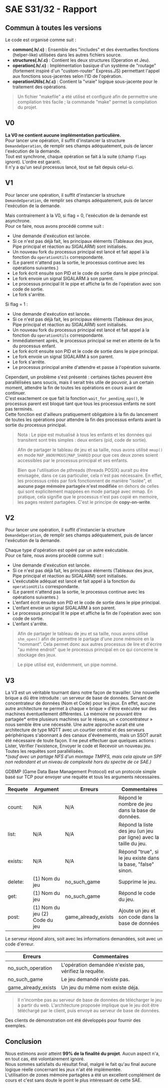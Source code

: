 # SAE S31/32 - Rapport

## Commun à toutes les versions
Le code est organisé comme suit :
- **common(.h/.c)** : Ensemble des "includes" et des éventuelles fonctions (helper-like) utilisées dans les autres fichiers source.
- **structures(.h/.c)** : Contient les deux structures (Operation et Jeu).
- **operation(.h/.c)** : Implémentation basique d'un système de "routage" (fortement inspiré d'un "custom-router" Express.JS) permettant l'appel aux fonctions sous-jacentes selon l'ID de l'opération.
- **operationUtils(.h/.c)** : Contient la "vraie" logique sous-jacente pour le traitement des opérations.

> Un fichier "makefile" a été utilisé et configuré afin de permettre une compilation très facile ; la commande "make" permet la compilation du projet.

## V0
**La V0 ne contient aucune implémentation particulière.**  
Pour lancer une opération, il suffit d'instancier la structure `DemandeOperation`, de remplir ses champs adéquatement, puis de lancer l'exécution de la demande.  
Tout est synchrone, chaque opération se fait à la suite (champ `flags` ignoré). L'ordre est garanti.  
Il n'y a qu'un seul processus lancé, tout se fait depuis celui-ci.

## V1
Pour lancer une opération, il suffit d'instancier la structure `DemandeOperation`, de remplir ses champs adéquatement, puis de lancer l'exécution de la demande.

Mais contrairement à la V0, si flag = 0, l'exécution de la demande est asynchrone.  
Pour ce faire, nous avons procédé comme suit :
- Une demande d'exécution est lancée.
- Si ce n'est pas déjà fait, les principaux éléments (Tableaux des jeux, Pipe principal et réaction au SIGALARM) sont initialisés.
- Un nouveau fork du processus principal est lancé et fait appel à la fonction du `operationUtils` correspondante.
- (Le parent n'attend pas la sortie, le processus continue avec les opérations suivantes.)
- Le fork écrit ensuite son PID et le code de sortie dans le pipe principal.
- Le fork envoie un signal SIGALARM à son parent.
- Le processus principal lit le pipe et affiche la fin de l'opération avec son code de sortie.
- Le fork s'arrête.

Si flag = 1 :
- Une demande d'exécution est lancée.
- Si ce n'est pas déjà fait, les principaux éléments (Tableaux des jeux, Pipe principal et réaction au SIGALARM) sont initialisés.
- Un nouveau fork du processus principal est lancé et fait appel à la fonction du `operationUtils` correspondante.
- Immédiatement après, le processus principal se met en attente de la fin du processus enfant.
- Le fork écrit ensuite son PID et le code de sortie dans le pipe principal.
- Le fork envoie un signal SIGALARM à son parent.
- Le fork s'arrête.
- Le processus principal arrête d'attendre et passe à l'opération suivante.

Cependant, un problème s'est présenté : certaines tâches peuvent être parallélisées sans soucis, mais il serait très utile de pouvoir, à un certain moment, attendre la fin de toutes les opérations en cours avant de continuer.  
C'est exactement ce que fait la fonction `wait_for_pending_ops()`, le processus parent est bloqué tant que tous les processus enfants ne sont pas terminés.  
Cette fonction est d'ailleurs pratiquement obligatoire à la fin du lancement de toutes les opérations pour attendre la fin des processus enfants avant la sortie du processus principal.

> Nota : Le pipe est mutualisé à tous les enfants et les données qui transitent sont très simples : deux entiers (pid, code de sortie).

> Afin de partager le tableau de jeu et sa taille, nous avons utilisé `mmap()` en mode `MAP_ANONYMOUS|MAP_SHARED` pour que ces deux zones soient accessibles par le processus principal et ses enfants.

> Bien que l'utilisation de pthreads (threads POSIX) aurait pu être envisagée, dans ce cas particulier, cela n'est pas nécessaire.
> En effet, les processus créés par fork fonctionnent de manière "isolée", et **aucune page mémoire partagée n'est modifiée** en dehors de celles qui sont explicitement mappées en mode partagé avec mmap.
> En pratique, cela signifie que le processus n'est pas copié en memoire, les pages restent partagées. C'est le principe de **copy-on-write**.

## V2
Pour lancer une opération, il suffit d'instancier la structure `DemandeOperation`, de remplir ses champs adéquatement, puis de lancer l'exécution de la demande.

Chaque type d'opération est opéré par un autre exécutable.  
Pour ce faire, nous avons procédé comme suit :
- Une demande d'exécution est lancée.
- Si ce n'est pas déjà fait, les principaux éléments (Tableaux des jeux, Pipe principal et réaction au SIGALARM) sont initialisés.
- L'exécutable adéquat est lancé et fait appel à la fonction du `operationUtils` correspondante.
- (Le parent n'attend pas la sortie, le processus continue avec les opérations suivantes.)
- L'enfant écrit ensuite son PID et le code de sortie dans le pipe principal.
- L'enfant envoie un signal SIGALARM à son parent.
- Le processus principal lit le pipe et affiche la fin de l'opération avec son code de sortie.
- L'enfant s'arrête.

> Afin de partager le tableau de jeu et sa taille, nous avons utilisé `shm_open()` afin de permettre le partage d'une zone mémoire en la "nommant". Cela permet donc aux autres processus de lire et d'écrire "au même endroit" que le processus principal en ce qui concerne le stockage des jeux.

> Le pipe utilisé est, évidemment, un pipe nommé.

## V3

La V3 est un véritable tournant dans notre façon de travailler. Une nouvelle brique a dû être introduite : un serveur de base de données. Servant de concentrateur de données (Nom et Code) pour les jeux.
En effet, aucune autre architecture ne permet à chaque « brique » d'être exécutée sur des machines éventuellement différentes. La mémoire ne pouvant être partagée* entre plusieurs machines sur le réseau, un « concentrateur » nous semble être une nécessité. Une autre approche aurait été une architecture de type MQTT avec un courtier central et des serveurs périphériques s'abonnant à des canaux d'événements, mais un SSOT aurait été nécessaire de toute façon.
Il ne peut effectuer que quelques actions : Lister, Vérifier l'existence, Envoyer le code et Recevoir un nouveau jeu. Toutes les requêtes sont parallélisées.  
_*(sauf avec un partage NFS d'un montage TMPFS, mais cela ajoute un SPF non redondant et un niveau de complexité hors du spectre de ce SAE.)_


GDBMP (Game Data Base Management Protocol) est un protocole simple basé sur TCP pour envoyer une requête et tous les arguments nécessaires.

| Requete | Argument                       | Erreurs             | Commentaires                                                      |
|---------|--------------------------------|---------------------|-------------------------------------------------------------------|
| count:  | N/A                            | N/A                 | Répond le nombre de jeu dans la base de données.                  |
| list:   | N/A                            | N/A                 | Répond la liste des jeu (un jeu par ligne) avec la taille du jeu. |
| exists: | N/A                            | N/A                 | Répond "true", si le jeu existe dans la base, "false" sinon.      |
| delete: | (1) Nom du jeu                 | no_such_game        | Supprime le jeu.                                                  |
| get:    | (1) Nom du jeu                 | no_such_game        | Répond le code du jeu.                                            |
| post:   | (1) Nom du jeu (2) Code du jeu | game_already_exists | Ajoute un jeu et son code dans la base de données                 |

Le serveur répond alors, soit avec les informations demandées, soit avec un code d'erreur.

| Erreurs             | Commentaires                                            |
|---------------------|---------------------------------------------------------|
| no_such_operation   | L'opération demandée n'existe pas, vérifiez la requête. |
| no_such_game        | Le jeu demandé n'existe pas.                            |
| game_already_exists | Un jeu du même nom existe déja.                         |

> Il n'incombe pas au serveur de base de données de télécharger le jeu à partir du web. L'architecture proposée implique que le jeu doit être téléchargé par le client, puis envoyé au serveur de base de données.

Des clients de démonstration ont été développés pour fournir des exemples.
  
## Conclusion
Nous estimons avoir atteint **99% de la finalité du projet**. Aucun aspect n'a, en tout cas, été volontairement ignoré.  
Nous sommes satisfaits du résultat final, malgré le fait qu'au final aucune logique réelle concernant les jeux n'ait été implémentée.  
L'utilisation de zones mémoire partagées a été un excellent complément de cours et c'est sans doute le point le plus intéressant de cette SAE.
